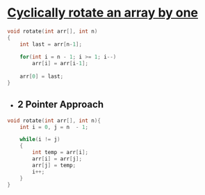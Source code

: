# [Cyclically rotate an array by one ](https://practice.geeksforgeeks.org/problems/cyclically-rotate-an-array-by-one2614)

```cpp
void rotate(int arr[], int n)
{
    int last = arr[n-1];
    
    for(int i = n - 1; i >= 1; i--)
        arr[i] = arr[i-1];
    
    arr[0] = last;
}
```

* ## 2 Pointer Approach

```cpp
void rotate(int arr[], int n){
    int i = 0, j = n  - 1;

    while(i != j)
    {
        int temp = arr[i];
        arr[i] = arr[j];
        arr[j] = temp;
        i++;
    }
}
```